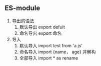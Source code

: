 ## ES-module
1. 导出的语法
    1. 默认导出  export defult
    2. 命名导出 export 命名
2. 导入
    1. 默认导入 import test from 'a.js'
    2. 命名导入 import {name， age} 非解构
    3. 全部导入 import * as rename